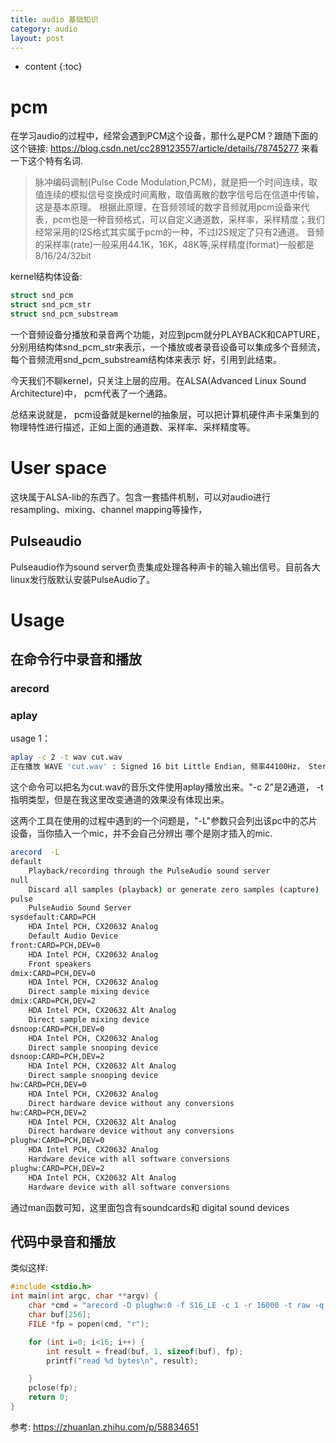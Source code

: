 ```yaml
---
title: audio 基础知识
category: audio
layout: post
---
```

* content
{:toc}

# pcm

在学习audio的过程中，经常会遇到PCM这个设备，那什么是PCM？跟随下面的这个链接:
https://blog.csdn.net/cc289123557/article/details/78745277 来看一下这个特有名词.

> 脉冲编码调制(Pulse Code Modulation,PCM)，就是把一个时间连续，取值连续的模拟信号变换成时间离散，取值离散的数字信号后在信道中传输，这是基本原理。
> 根据此原理，在音频领域的数字音频就用pcm设备来代表，pcm也是一种音频格式，可以自定义通道数，采样率，采样精度；我们经常采用的I2S格式其实属于pcm的一种，不过I2S规定了只有2通道。
> 音频的采样率(rate)一般采用44.1K，16K，48K等,采样精度(format)一般都是8/16/24/32bit

kernel结构体设备:

```c
struct snd_pcm
struct snd_pcm_str
struct snd_pcm_substream
```
一个音频设备分播放和录音两个功能，对应到pcm就分PLAYBACK和CAPTURE，分别用结构体snd_pcm_str来表示，一个播放或者录音设备可以集成多个音频流，每个音频流用snd_pcm_substream结构体来表示
好，引用到此结束。

今天我们不聊kernel，只关注上层的应用。在ALSA(Advanced Linux Sound Architecture)中， pcm代表了一个通路。

总结来说就是， pcm设备就是kernel的抽象层，可以把计算机硬件声卡采集到的物理特性进行描述，正如上面的通道数、采样率、采样精度等。

# User space

这块属于ALSA-lib的东西了。包含一套插件机制，可以对audio进行 resampling、mixing、channel mapping等操作，

## Pulseaudio

Pulseaudio作为sound server负责集成处理各种声卡的输入输出信号。目前各大linux发行版默认安装PulseAudio了。

# Usage

## 在命令行中录音和播放

### arecord

### aplay

usage 1：

```bash
aplay -c 2 -t wav cut.wav
正在播放 WAVE 'cut.wav' : Signed 16 bit Little Endian, 频率44100Hz， Stereo
```
这个命令可以把名为cut.wav的音乐文件使用aplay播放出来。"-c 2"是2通道， -t指明类型，但是在我这里改变通道的效果没有体现出来。

这两个工具在使用的过程中遇到的一个问题是，"-L"参数只会列出该pc中的芯片设备，当你插入一个mic，并不会自己分辨出
哪个是刚才插入的mic.

```bash
arecord  -L
default
    Playback/recording through the PulseAudio sound server
null
    Discard all samples (playback) or generate zero samples (capture)
pulse
    PulseAudio Sound Server
sysdefault:CARD=PCH
    HDA Intel PCH, CX20632 Analog
    Default Audio Device
front:CARD=PCH,DEV=0
    HDA Intel PCH, CX20632 Analog
    Front speakers
dmix:CARD=PCH,DEV=0
    HDA Intel PCH, CX20632 Analog
    Direct sample mixing device
dmix:CARD=PCH,DEV=2
    HDA Intel PCH, CX20632 Alt Analog
    Direct sample mixing device
dsnoop:CARD=PCH,DEV=0
    HDA Intel PCH, CX20632 Analog
    Direct sample snooping device
dsnoop:CARD=PCH,DEV=2
    HDA Intel PCH, CX20632 Alt Analog
    Direct sample snooping device
hw:CARD=PCH,DEV=0
    HDA Intel PCH, CX20632 Analog
    Direct hardware device without any conversions
hw:CARD=PCH,DEV=2
    HDA Intel PCH, CX20632 Alt Analog
    Direct hardware device without any conversions
plughw:CARD=PCH,DEV=0
    HDA Intel PCH, CX20632 Analog
    Hardware device with all software conversions
plughw:CARD=PCH,DEV=2
    HDA Intel PCH, CX20632 Alt Analog
    Hardware device with all software conversions
```
通过man函数可知，这里面包含有soundcards和 digital sound devices

## 代码中录音和播放

类似这样:

```c
#include <stdio.h>
int main(int argc, char **argv) {
    char *cmd = "arecord -D plughw:0 -f S16_LE -c 1 -r 16000 -t raw -q -";
    char buf[256];
    FILE *fp = popen(cmd, "r");

    for (int i=0; i<16; i++) {
        int result = fread(buf, 1, sizeof(buf), fp);
        printf("read %d bytes\n", result);

    }
    pclose(fp);
    return 0;
}
```
参考: https://zhuanlan.zhihu.com/p/58834651

